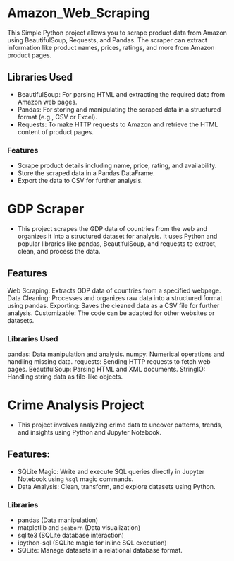 # Amazon_Web_Scraping
 This Simple Python project allows you to scrape product data from Amazon using BeautifulSoup, Requests, and Pandas. The scraper can extract information like product names, prices, ratings, and more from Amazon product pages.
## Libraries Used
- BeautifulSoup: For parsing HTML and extracting the required data from Amazon web pages.
- Pandas: For storing and manipulating the scraped data in a structured format (e.g., CSV or Excel).
- Requests: To make HTTP requests to Amazon and retrieve the HTML content of product pages.
### Features
- Scrape product details including name, price, rating, and availability.
- Store the scraped data in a Pandas DataFrame.
- Export the data to CSV for further analysis.


  
# GDP Scraper
- This project scrapes the GDP data of countries from the web and organizes it into a structured dataset for analysis. 
It uses Python and popular libraries like pandas, BeautifulSoup, and requests to extract, clean, and process the data.

## Features 
Web Scraping: Extracts GDP data of countries from a specified webpage.
Data Cleaning: Processes and organizes raw data into a structured format using pandas.
Exporting: Saves the cleaned data as a CSV file for further analysis.
Customizable: The code can be adapted for other websites or datasets.

### Libraries Used 
pandas: Data manipulation and analysis.
numpy: Numerical operations and handling missing data.
requests: Sending HTTP requests to fetch web pages.
BeautifulSoup: Parsing HTML and XML documents.
StringIO: Handling string data as file-like objects.



# Crime Analysis Project
- This project involves analyzing crime data to uncover patterns, trends, and insights using Python and Jupyter Notebook.
## Features:
- SQLite Magic: Write and execute SQL queries directly in Jupyter Notebook using `%sql` magic commands.
- Data Analysis: Clean, transform, and explore datasets using Python.
### Libraries
  - pandas (Data manipulation)
  - matplotlib and `seaborn` (Data visualization)
  - sqlite3 (SQLite database interaction)
  - ipython-sql (SQLite magic for inline SQL execution)
  - SQLite: Manage datasets in a relational database format.
